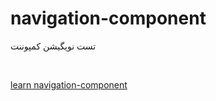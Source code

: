 # navigation-component
تست نویگیشن کمپوننت

<br>

[learn navigation-component](https://developer.android.com/guide/navigation/navigation-getting-started)
